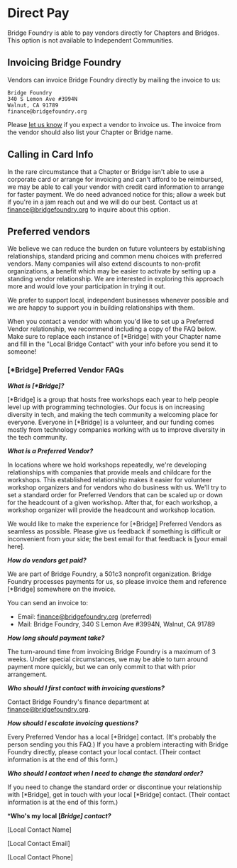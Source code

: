 # Direct Pay

Bridge Foundry is able to pay vendors directly for Chapters and Bridges. This option is not available to Independent Communities.

## Invoicing Bridge Foundry

Vendors can invoice Bridge Foundry directly by mailing the invoice to us:
```
Bridge Foundry
340 S Lemon Ave #3994N
Walnut, CA 91789
finance@bridgefoundry.org
```
Please [let us know](mailto:finance@bridgefoundry.org) if you expect a vendor to invoice us. The invoice from the vendor should also list your Chapter or Bridge name.

## Calling in Card Info
In the rare circumstance that a Chapter or Bridge isn't able to use a corporate card or arrange for invoicing and can't afford to be reimbursed, we may be able to call your vendor with credit card information to arrange for faster payment. We do need advanced notice for this; allow a week but if you're in a jam reach out and we will do our best. Contact us at finance@bridgefoundry.org to inquire about this option.

## Preferred vendors

We believe we can reduce the burden on future volunteers by establishing relationships, standard pricing and common menu choices with preferred vendors. Many companies will also extend discounts to non-profit organizations, a benefit which may be easier to activate by setting up a standing vendor relationship. We are interested in exploring this approach more and would love your participation in trying it out.

We prefer to support local, independent businesses whenever possible and we are happy to support you in building relationships with them.

When you contact a vendor with whom you'd like to set up a Preferred Vendor relationship, we recommend including a copy of the FAQ below. Make sure to replace each instance of [*Bridge] with your Chapter name and fill in the "Local Bridge Contact" with your info before you send it to someone!

### [*Bridge] Preferred Vendor FAQs

***What is [\*Bridge]?***

[\*Bridge] is a group that hosts free workshops each year to help people level up with programming technologies. Our focus is on increasing diversity in tech, and making the tech community a welcoming place for everyone. Everyone in [*Bridge] is a volunteer, and our funding comes mostly from technology companies working with us to improve diversity in the tech community.

***What is a Preferred Vendor?***

In locations where we hold workshops repeatedly, we're developing relationships with companies that provide meals and childcare for the workshops. This established relationship makes it easier for volunteer workshop organizers and for vendors who do business with us. We'll try to set a standard order for Preferred Vendors that can be scaled up or down for the headcount of a given workshop. After that, for each workshop, a workshop organizer will provide the headcount and workshop location.

We would like to make the experience for [*Bridge] Preferred Vendors as seamless as possible. Please give us feedback if something is difficult or inconvenient from your side; the best email for that feedback is [your email here].

***How do vendors get paid?***

We are part of Bridge Foundry, a 501c3 nonprofit organization. Bridge Foundry processes payments for us, so please invoice them and reference [*Bridge] somewhere on the invoice. 

You can send an invoice to:

* Email: finance@bridgefoundry.org (preferred)
* Mail: Bridge Foundry, 340 S Lemon Ave #3994N, Walnut, CA 91789

***How long should payment take?***

The turn-around time from invoicing Bridge Foundry is a maximum of 3 weeks. Under special circumstances, we may be able to turn around payment more quickly, but we can only commit to that with prior arrangement.

***Who should I first contact with invoicing questions?***

Contact Bridge Foundry's finance department at finance@bridgefoundry.org. 

***How should I escalate invoicing questions?***

Every Preferred Vendor has a local [*Bridge] contact. (It's probably the person sending you this FAQ.) If you have a problem interacting with Bridge Foundry directly, please contact your local contact. (Their contact information is at the end of this form.)

***Who should I contact when I need to change the standard order?***

If you need to change the standard order or discontinue your relationship with [*Bridge], get in touch with your local [*Bridge] contact. (Their contact information is at the end of this form.)

***Who's my local [*Bridge] contact?***

[Local Contact Name]

[Local Contact Email]

[Local Contact Phone]
